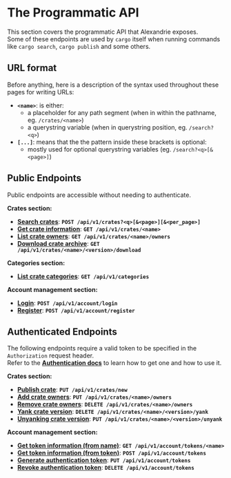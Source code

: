 The Programmatic API
====================

This section covers the programmatic API that Alexandrie exposes.  
Some of these endpoints are used by `cargo` itself when running commands like `cargo search`, `cargo publish` and some others.  

URL format
----------

Before anything, here is a description of the syntax used throughout these pages for writing URLs:

- **`<name>`**: is either:
  - a placeholder for any path segment (when in within the pathname, eg. `/crates/<name>`)
  - a querystring variable (when in querystring position, eg. `/search?<q>`)
- **`[...]`**: means that the the pattern inside these brackets is optional:
  - mostly used for optional querystring variables (eg. `/search?<q>[&<page>]`)

Public Endpoints
----------------

Public endpoints are accessible without needing to authenticate.

**Crates section:**

- [**Search crates**](crates/search/get.md): **`POST /api/v1/crates?<q>[&<page>][&<per_page>]`**
- [**Get crate information**](crates/info/get.md): **`GET /api/v1/crates/<name>`**
- [**List crate owners**](crates/owners/put.md): **`GET /api/v1/crates/<name>/owners`**
- [**Download crate archive**](crates/download/get.md): **`GET /api/v1/crates/<name>/<version>/download`**

**Categories section:**

- [**List crate categories**](categories/get.md): **`GET /api/v1/categories`**

**Account management section:**

- [**Login**](account/login/post.md): **`POST /api/v1/account/login`**
- [**Register**](account/register/post.md): **`POST /api/v1/account/register`**

Authenticated Endpoints
-----------------------

The following endpoints require a valid token to be specified in the `Authorization` request header.  
Refer to the [**Authentication docs**](authentication.md) to learn how to get one and how to use it.  

**Crates section:**

- [**Publish crate**](crates/publish/put.md): **`PUT /api/v1/crates/new`**
- [**Add crate owners**](crates/owners/put.md): **`PUT /api/v1/crates/<name>/owners`**
- [**Remove crate owners**](crates/owners/delete.md): **`DELETE /api/v1/crates/<name>/owners`**
- [**Yank crate version**](crates/yank/delete.md): **`DELETE /api/v1/crates/<name>/<version>/yank`**
- [**Unyanking crate version**](crates/unyank/put.md): **`PUT /api/v1/crates/<name>/<version>/unyank`**

**Account management section:**

- [**Get token information (from name)**](account/tokens/get.md): **`GET /api/v1/account/tokens/<name>`**
- [**Get token information (from token)**](account/tokens/post.md): **`POST /api/v1/account/tokens`**
- [**Generate authentication token**](account/tokens/put.md): **`PUT /api/v1/account/tokens`**
- [**Revoke authentication token**](account/tokens/delete.md): **`DELETE /api/v1/account/tokens`**
